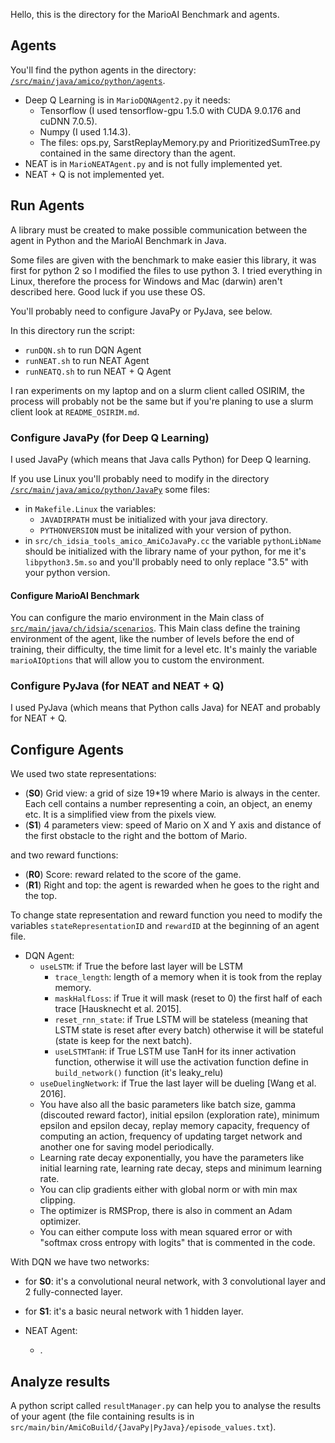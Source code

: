 Hello, this is the directory for the MarioAI Benchmark and agents.

## Agents

You'll find the python agents in the directory: [`/src/main/java/amico/python/agents`](https://github.com/MatPont/MarioBros-MachineLearning/tree/master/mario-ai-master/src/main/java/amico/python/agents).

* Deep Q Learning is in `MarioDQNAgent2.py` it needs:
  * Tensorflow (I used tensorflow-gpu 1.5.0 with CUDA 9.0.176 and cuDNN 7.0.5).
  * Numpy (I used 1.14.3).
  * The files: ops.py, SarstReplayMemory.py and PrioritizedSumTree.py contained in the same directory than the agent.
* NEAT is in `MarioNEATAgent.py` and is not fully implemented yet.
* NEAT + Q is not implemented yet.

## Run Agents

A library must be created to make possible communication between the agent in Python and the MarioAI Benchmark in Java. 

Some files are given with the benchmark to make easier this library, it was first for python 2 so I modified the files to use python 3. I tried everything in Linux, therefore the process for Windows and Mac (darwin) aren't described here. Good luck if you use these OS. 

You'll probably need to configure JavaPy or PyJava, see below.

In this directory run the script: 
* `runDQN.sh` to run DQN Agent
* `runNEAT.sh` to run NEAT Agent
* `runNEATQ.sh` to run NEAT + Q Agent

I ran experiments on my laptop and on a slurm client called OSIRIM, the process will probably not be the same but if you're planing to use a slurm client look at `README_OSIRIM.md`.

### Configure JavaPy (for Deep Q Learning)

I used JavaPy (which means that Java calls Python) for Deep Q learning.

If you use Linux you'll probably need to modify in the directory [`/src/main/java/amico/python/JavaPy`](https://github.com/MatPont/MarioBros-MachineLearning/tree/master/mario-ai-master/src/main/java/amico/python/JavaPy) some files:
* in `Makefile.Linux` the variables:
  * `JAVADIRPATH` must be initialized with your java directory.
  * `PYTHONVERSION` must be initalized with your version of python.
* in `src/ch_idsia_tools_amico_AmiCoJavaPy.cc` the variable `pythonLibName` should be initialized with the library name of your python, for me it's `libpython3.5m.so` and you'll probably need to only replace "3.5" with your python version.

#### Configure MarioAI Benchmark

You can configure the mario environment in the Main class of [`src/main/java/ch/idsia/scenarios`](https://github.com/MatPont/MarioBros-MachineLearning/tree/master/mario-ai-master/src/main/java/ch/idsia/scenarios). This Main class define the training environment of the agent, like the number of levels before the end of training, their difficulty, the time limit for a level etc. It's mainly the variable `marioAIOptions` that will allow you to custom the environment.

### Configure PyJava (for NEAT and NEAT + Q)

I used PyJava (which means that Python calls Java) for NEAT and probably for NEAT + Q.

## Configure Agents

We used two state representations:
* (**S0**) Grid view: a grid of size 19*19 where Mario is always in the center. Each cell contains a number representing a coin, an object, an enemy etc. It is a simplified view from the pixels view.
* (**S1**) 4 parameters view: speed of Mario on X and Y axis and distance of the first obstacle to the right and the bottom of Mario.

and two reward functions:
* (**R0**) Score: reward related to the score of the game.
* (**R1**) Right and top: the agent is rewarded when he goes to the right and the top.

To change state representation and reward function you need to modify the variables `stateRepresentationID` and `rewardID` at the beginning of an agent file.

* DQN Agent:
  * `useLSTM`: if True the before last layer will be LSTM
    * `trace_length`: length of a memory when it is took from the replay memory.
    * `maskHalfLoss`: if True it will mask (reset to 0) the first half of each trace [Hausknecht et al. 2015].
    * `reset_rnn_state`: if True LSTM will be stateless (meaning that LSTM state is reset after every batch) otherwise it will be stateful (state is keep for the next batch).
    * `useLSTMTanH`: if True LSTM use TanH for its inner activation function, otherwise it will use the activation function define in `build_network()` function (it's leaky_relu)
  * `useDuelingNetwork`: if True the last layer will be dueling [Wang et al. 2016].
  * You have also all the basic parameters like batch size, gamma (discouted reward factor), initial epsilon (exploration rate), minimum epsilon and epsilon decay, replay memory capacity, frequency of computing an action, frequency of updating target network and another one for saving model periodically.
  * Learning rate decay exponentially, you have the parameters like initial learning rate, learning rate decay, steps and minimum learning rate.
  * You can clip gradients either with global norm or with min max clipping.
  * The optimizer is RMSProp, there is also in comment an Adam optimizer.
  * You can either compute loss with mean squared error or with "softmax cross entropy with logits" that is commented in the code.

With DQN we have two networks:
  * for **S0**: it's a convolutional neural network, with 3 convolutional layer and 2 fully-connected layer.
  * for **S1**: it's a basic neural network with 1 hidden layer.

* NEAT Agent:
  * .
  
## Analyze results

A python script called `resultManager.py` can help you to analyse the results of your agent (the file containing results is in `src/main/bin/AmiCoBuild/{JavaPy|PyJava}/episode_values.txt`).
